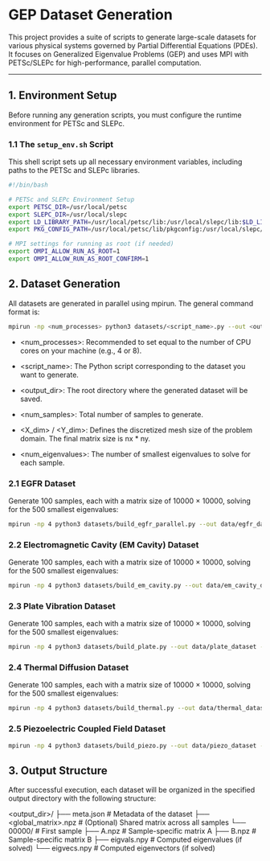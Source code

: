 # GEP Dataset Generation

This project provides a suite of scripts to generate large-scale datasets for various physical systems governed by Partial Differential Equations (PDEs). It focuses on Generalized Eigenvalue Problems (GEP) and uses MPI with PETSc/SLEPc for high-performance, parallel computation.

---

## 1. Environment Setup

Before running any generation scripts, you must configure the runtime environment for PETSc and SLEPc.

### 1.1 The `setup_env.sh` Script

This shell script sets up all necessary environment variables, including paths to the PETSc and SLEPc libraries.

```bash
#!/bin/bash

# PETSc and SLEPc Environment Setup
export PETSC_DIR=/usr/local/petsc
export SLEPC_DIR=/usr/local/slepc
export LD_LIBRARY_PATH=/usr/local/petsc/lib:/usr/local/slepc/lib:$LD_LIBRARY_PATH
export PKG_CONFIG_PATH=/usr/local/petsc/lib/pkgconfig:/usr/local/slepc/lib/pkgconfig:$PKG_CONFIG_PATH

# MPI settings for running as root (if needed)
export OMPI_ALLOW_RUN_AS_ROOT=1
export OMPI_ALLOW_RUN_AS_ROOT_CONFIRM=1
```


## 2. Dataset Generation

All datasets are generated in parallel using mpirun.
The general command format is:
```bash
mpirun -np <num_processes> python3 datasets/<script_name>.py --out <output_dir> --num <num_samples> --nx <X_dim> --ny <Y_dim> --nev <num_eigenvalues>
```

- <num_processes>: Recommended to set equal to the number of CPU cores on your machine (e.g., 4 or 8).

- <script_name>: The Python script corresponding to the dataset you want to generate.

- <output_dir>: The root directory where the generated dataset will be saved.

- <num_samples>: Total number of samples to generate.

- <X_dim> / <Y_dim>: Defines the discretized mesh size of the problem domain. The final matrix size is nx * ny.

- <num_eigenvalues>: The number of smallest eigenvalues to solve for each sample.

### 2.1 EGFR Dataset

Generate 100 samples, each with a matrix size of 10000 × 10000, solving for the 500 smallest eigenvalues:

```bash
mpirun -np 4 python3 datasets/build_egfr_parallel.py --out data/egfr_dataset --num 100 --nbas 10000 --nev 500
```

### 2.2 Electromagnetic Cavity (EM Cavity) Dataset

Generate 100 samples, each with a matrix size of 10000 × 10000, solving for the 500 smallest eigenvalues:

```bash
mpirun -np 4 python3 datasets/build_em_cavity.py --out data/em_cavity_dataset --num 100 --nx 100 --ny 100 --nev 500
```
### 2.3 Plate Vibration Dataset

Generate 100 samples, each with a matrix size of 10000 × 10000, solving for the 500 smallest eigenvalues:
```bash
mpirun -np 4 python3 datasets/build_plate.py --out data/plate_dataset --num 100 --nx 100 --ny 100 --nev 500
```

### 2.4 Thermal Diffusion Dataset

Generate 100 samples, each with a matrix size of 10000 × 10000, solving for the 500 smallest eigenvalues:
```bash
mpirun -np 4 python3 datasets/build_thermal.py --out data/thermal_dataset --num 100 --nx 100 --ny 100 --nev 500
```
### 2.5 Piezoelectric Coupled Field Dataset

```bash
mpirun -np 4 python3 datasets/build_piezo.py --out data/piezo_dataset --num 100 --nx 71 --ny 71 --nev 500 --no_solve
```
## 3. Output Structure

After successful execution, each dataset will be organized in the specified output directory with the following structure:

<output_dir>/
├── meta.json              # Metadata of the dataset
├── <global_matrix>.npz    # (Optional) Shared matrix across all samples
└── 00000/                 # First sample
    ├── A.npz              # Sample-specific matrix A
    ├── B.npz              # Sample-specific matrix B
    ├── eigvals.npy        # Computed eigenvalues (if solved)
    └── eigvecs.npy        # Computed eigenvectors (if solved)
